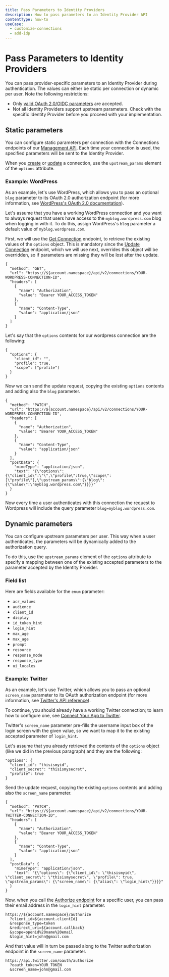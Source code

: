```yaml
---
title: Pass Parameters to Identity Providers
description: How to pass parameters to an Identity Provider API
contentType: how-to
useCase:
  - customize-connections
  - add-idp
---
```

# Pass Parameters to Identity Providers

You can pass provider-specific parameters to an Identity Provider during authentication. The values can either be static per connection or dynamic per user. Note the following restrictions:

- Only [valid OAuth 2.0/OIDC parameters](http://openid.net/specs/openid-connect-core-1_0.html#AuthorizationEndpoint) are accepted.
- Not all Identity Providers support upstream parameters. Check with the specific Identity Provider before you proceed with your implementation.

## Static parameters

You can configure static parameters per connection with the Connections endpoints of our [Management API](/api/management/v2). Each time your connection is used, the specified parameters will be sent to the Identity Provider.

When you [create](/api/management/v2#!/Connections/post_connections) or [update](/api/management/v2#!/Connections/patch_connections_by_id) a connection, use the `upstream_params` element of the `options` attribute.

### Example: WordPress
As an example, let's use WordPress, which allows you to pass an optional `blog` parameter to its OAuth 2.0 authorization endpoint (for more information, see [WordPress's OAuth 2.0 documentation](https://developer.wordpress.com/docs/oauth2/)).

Let's assume that you have a working WordPress connection and you want to always request that users have access to the `myblog.wordpress.com` blog when logging in with it. To do this, assign WordPress's `blog` parameter a default value of `myblog.wordpress.com`.

First, we will use the [Get Connection](/api/management/v2#!/Connections/get_connections_by_id) endpoint, to retrieve the existing values of the `options` object. This is mandatory since the [Update Connection](/api/management/v2#!/Connections/patch_connections_by_id) endpoint, which we will use next, overrides this object will be overridden, so if parameters are missing they will be lost after the update.

```har
{
  "method": "GET",
  "url": "https://${account.namespace}/api/v2/connections/YOUR-WORDPRESS-CONNECTION-ID",
  "headers": [
    {
      "name": "Authorization",
      "value": "Bearer YOUR_ACCESS_TOKEN"
    },
    {
      "name": "Content-Type",
      "value": "application/json"
    }
  ]
}
```

Let's say that the `options` contents for our wordpress connection are the following:

```text
{
  "options": {
    "client_id": "", 
    "profile": true, 
    "scope": ["profile"]
  }
}
```

Now we can send the update request, copying the existing `options` contents and adding also the `blog` parameter.

```har
{
  "method": "PATCH",
  "url": "https://${account.namespace}/api/v2/connections/YOUR-WORDPRESS-CONNECTION-ID",
  "headers": [
    {
      "name": "Authorization",
      "value": "Bearer YOUR_ACCESS_TOKEN"
    },
    {
      "name": "Content-Type",
      "value": "application/json"
    }
  ],
  "postData": {
    "mimeType": "application/json",
    "text": "{\"options\":{\"client_id\":\"\",\"profile\":true,\"scope\":[\"profile\"],\"upstream_params\":{\"blog\":{\"value\":\"myblog.wordpress.com\"}}}}"
  }
}
```

Now every time a user authenticates with this connection the request to Wordpress will include the query parameter `blog=myblog.wordpress.com`.

## Dynamic parameters

You can configure upstream parameters per user. This way when a user authenticates, the parameters will be dynamically added to the authorization query.

To do this, use the `upstream_params` element of the `options` attribute to specify a mapping between one of the existing accepted parameters to the parameter accepted by the Identity Provider.

### Field list

Here are fields available for the `enum` parameter:

* `acr_values`
* `audience`
* `client_id`
* `display`
* `id_token_hint`
* `login_hint`
* `max_age`
* `max_age`
* `prompt`
* `resource`
* `response_mode`
* `response_type`
* `ui_locales`

### Example: Twitter

As an example, let's use Twitter, which allows you to pass an optional `screen_name` parameter to its OAuth authorization endpoint (for more information, see [Twitter's API reference](https://developer.twitter.com/en/docs/basics/authentication/api-reference/authorize)). 

To continue, you should already have a working Twitter connection; to learn how to configure one, see [Connect Your App to Twitter](/connections/social/twitter).

Twitter's `screen_name` parameter pre-fills the username input box of the login screen with the given value, so we want to map it to the existing accepted parameter of `login_hint`.

Let's assume that you already retrieved the contents of the `options` object (like we did in the previous paragraph) and they are the following:

```text
"options": {
  "client_id": "thisismyid",
  "client_secret": "thisismysecret",
  "profile": true
}
```

Send the update request, copying the existing `options` contents and adding also the `screen_name` parameter.

```har
{
  "method": "PATCH",
  "url": "https://${account.namespace}/api/v2/connections/YOUR-TWITTER-CONNECTION-ID",
  "headers": [
    {
      "name": "Authorization",
      "value": "Bearer YOUR_ACCESS_TOKEN"
    },
    {
      "name": "Content-Type",
      "value": "application/json"
    }
  ],
  "postData": {
    "mimeType": "application/json",
    "text": "{\"options\": {\"client_id\": \"thisismyid\", \"client_secret\": \"thisismysecret\", \"profile\": true, \"upstream_params\": {\"screen_name\": {\"alias\": \"login_hint\"}}}}"
  }
}
```

Now, when you call the [Authorize endpoint](/api/authentication#authorize-application) for a specific user, you can pass their email address in the `login_hint` parameter.

```text
https://${account.namespace}/authorize
  ?client_id=${account.clientId}
  &response_type=token
  &redirect_uri=${account.callback}
  &scope=openid%20name%20email
  &login_hint=john@gmail.com
```

And that value will in turn be passed along to the Twitter authorization endpoint in the `screen_name` parameter.

```text
https://api.twitter.com/oauth/authorize
  ?oauth_token=YOUR_TOKEN
  &screen_name=john@gmail.com
```
